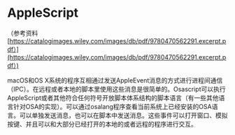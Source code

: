 # AppleScript

（参考资料 [https://catalogimages.wiley.com/images/db/pdf/9780470562291.excerpt.pdf）](https://catalogimages.wiley.com/images/db/pdf/9780470562291.excerpt.pdf）)

macOS和OS X系统的程序互相通过发送AppleEvent消息的方式进行进程间通信（IPC）。在远程或者本地的脚本里使用这些消息是很简单的。Osascript可以执行AppleScript或者其他符合任何符号开放脚本体系结构的脚本语言（有一些其他语言针对OSA的实现）。可以通过osalang程序查看当前系统上已经安装的OSA语言。可以单独发送消息，也可以在脚本中发送消息。这些事件可以打开窗口、模拟按键、并且可以和大部分已经打开的本地的或者远程的程序进行交互。



